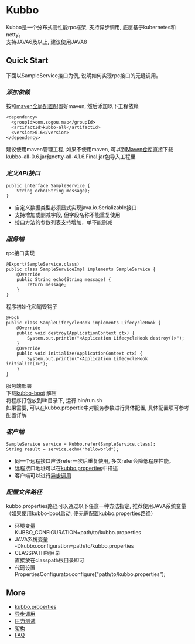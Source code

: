 # Kubbo
Kubbo是一个分布式高性能rpc框架, 支持异步调用, 底层基于kubernetes和netty。  
支持JAVA6及以上, 建议使用JAVA8


## Quick Start
下面以SampleService接口为例, 说明如何实现rpc接口的无缝调用。  

### *添加依赖*  
按照[maven全局配置](http://git.sogou-inc.com/mssp/commons/blob/master/README.md)配置好maven, 然后添加以下工程依赖
```
<dependency>
  <groupId>com.sogou.map</groupId>
  <artifactId>kubbo-all</artifactId>
  <version>0.6</version>
</dependency>
```

建议使用maven管理工程, 如果不使用maven, 可以到[Maven仓库](http://repo.mssp.sogou/maven/)直接下载kubbo-all-0.6.jar和netty-all-4.1.6.Final.jar包导入工程里  

### *定义API接口*  
```
public interface SampleService {
    String echo(String message);
}
```
- 自定义数据类型必须显式实现java.io.Serializable接口
- 支持增加或删减字段, 但字段名称不能重复使用
- 接口方法的参数列表支持增加，单不能删减

### *服务端*    
rpc接口实现  
```
@Export(SampleService.class)
public class SampleServiceImpl implements SampleService {
    @Override
    public String echo(String message) {
        return message;
    }
}
```

程序初始化和销毁钩子  
```
@Hook
public class SampleLifecycleHook implements LifecycleHook {
    @Override
    public void destroy(ApplicationContext ctx) {
        System.out.println("<Application LifecycleHook destroy()>");     
    }
    @Override
    public void initialize(ApplicationContext ctx) {
        System.out.println("<Application LifecycleHook initialize()>");
    }
}
```

服务端部署  
下载[kubbo-boot](http://release.mssp.sogou/kubbo/kubbo-boot-0.6.tar.gz) 解压  
将程序打包放到lib目录下, 运行 bin/run.sh  
如果需要, 可以在kubbo.propertie中对服务参数进行具体配置, 具体配置项可参考配置详解  


### *客户端*
```
SampleService service = Kubbo.refer(SampleService.class);
String result = service.echo("helloworld");
```
- 同一个远程接口应该refer一次后重复使用, 多次refer会降低程序性能。
- 远程接口地址可以在[kubbo.properties](docs/configuration.md)中描述
- 客户端可以进行[异步调用](docs/async.md)


### *配置文件路径*
kubbo.properties路径可以通过以下任意一种方法指定, 推荐使用JAVA系统变量（如果使用kubbo-boot启动, 便无需配置kubbo.properties路径）  
* 环境变量  
  KUBBO_CONFIGURATION=path/to/kubbo.properties
* JAVA系统变量  
  -Dkubbo.configuration=path/to/kubbo.properties
* CLASSPATH根目录  
  直接放在classpath根目录即可
* 代码设置  
  PropertiesConfigurator.configure("path/to/kubbo.properties");  

## More
- [kubbo.properties](docs/configuration.md)
- [异步调用](docs/async.md)
- [压力测试](docs/benchmark.md)
- [架构](docs/architecture.md)
- [FAQ](docs/faq.md)
